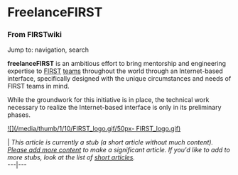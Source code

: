 # FreelanceFIRST

### From FIRSTwiki

Jump to: navigation, search

**freelanceFIRST** is an ambitious effort to bring mentorship and engineering expertise to [FIRST](FIRST "FIRST" ) [teams](Team "Team" ) throughout the world through an Internet-based interface, specifically designed with the unique circumstances and needs of FIRST teams in mind. 

While the groundwork for this initiative is in place, the technical work
necessary to realize the Internet-based interface is only in its preliminary
phases.

[![](/media/thumb/1/10/FIRST_logo.gif/50px-
FIRST_logo.gif)](Image:FIRST_logo.gif "" )

|  _This article is currently a stub (a short article without much content).
[Please add more
content](http://www.firstwiki.net/index.php?title=FreelanceFIRST&action=edit
"http://www.firstwiki.net/index.php?title=FreelanceFIRST&action=edit" ) to
make a significant article. If you'd like to add to more stubs, look at the
list of [short articles](Special:Shortpages "Special:Shortpages"
)._  
---|---  
  
